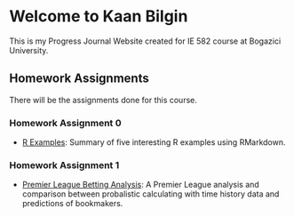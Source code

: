 # Welcome to Kaan Bilgin

This is my Progress Journal Website created for IE 582 course at Bogazici University.

## Homework Assignments

There will be the assignments done for this course.

### Homework Assignment 0
- [R Examples](files/homework_0.html): Summary of five interesting R examples using RMarkdown.

### Homework Assignment 1
- [Premier League Betting Analysis](files/HW1/HW1.html): A Premier League analysis and comparison between probalistic calculating with time history data and predictions of bookmakers.
